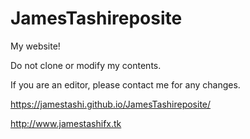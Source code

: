 # JamesTashireposite

My website!

Do not clone or modify my contents.

If you are an editor, please contact me for any changes.

https://jamestashi.github.io/JamesTashireposite/

http://www.jamestashifx.tk
